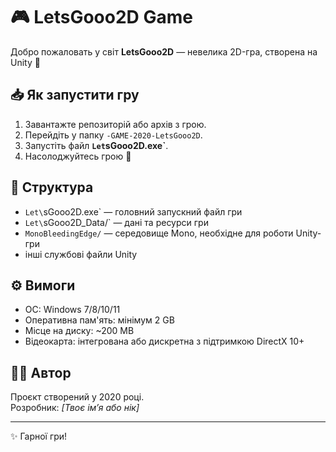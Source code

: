 # 🎮 LetsGooo2D Game

Добро пожаловать у світ **LetsGooo2D** — невелика 2D-гра, створена на Unity 🚀  

## 📥 Як запустити гру
1. Завантажте репозиторій або архів з грою.
2. Перейдіть у папку `-GAME-2020-LetsGooo2D`.
3. Запустіть файл **`Let`sGooo2D.exe`**.
4. Насолоджуйтесь грою 🎉

## 📂 Структура
- `Let\`sGooo2D.exe` — головний запускний файл гри  
- `Let\`sGooo2D_Data/` — дані та ресурси гри  
- `MonoBleedingEdge/` — середовище Mono, необхідне для роботи Unity-гри  
- інші службові файли Unity  

## ⚙️ Вимоги
- ОС: Windows 7/8/10/11  
- Оперативна пам'ять: мінімум 2 GB  
- Місце на диску: ~200 MB  
- Відеокарта: інтегрована або дискретна з підтримкою DirectX 10+  

## 👨‍💻 Автор
Проєкт створений у 2020 році.  
Розробник: *[Твоє ім’я або нік]*  

---
✨ Гарної гри!
